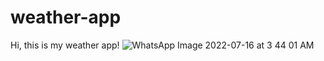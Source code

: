 # weather-app
Hi, this is my weather app!
![WhatsApp Image 2022-07-16 at 3 44 01 AM](https://user-images.githubusercontent.com/93661868/179343607-52224094-d428-47e9-88ed-dfc7f79132c9.jpeg)

